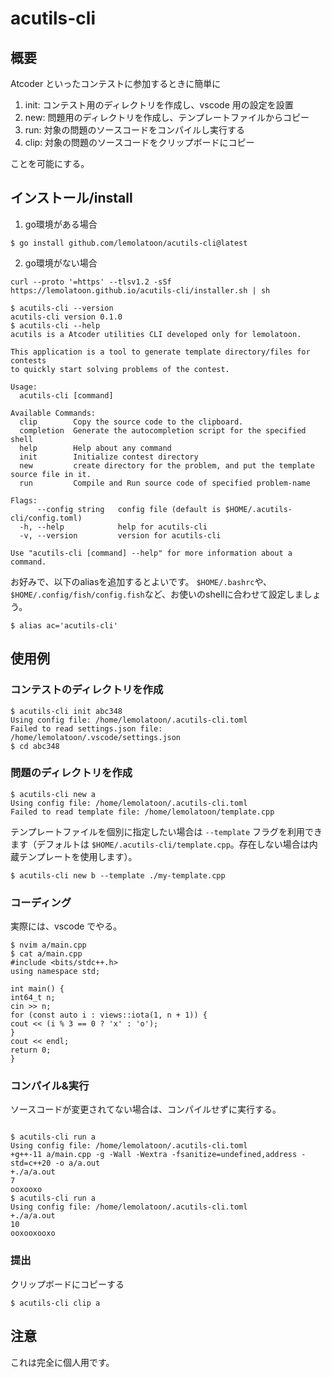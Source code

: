 # acutils-cli

## 概要

Atcoder といったコンテストに参加するときに簡単に

1. init: コンテスト用のディレクトリを作成し、vscode 用の設定を設置
2. new: 問題用のディレクトリを作成し、テンプレートファイルからコピー
3. run: 対象の問題のソースコードをコンパイルし実行する
4. clip: 対象の問題のソースコードをクリップボードにコピー

ことを可能にする。

## インストール/install

1. go環境がある場合
```
$ go install github.com/lemolatoon/acutils-cli@latest
```

2. go環境がない場合
```
curl --proto '=https' --tlsv1.2 -sSf https://lemolatoon.github.io/acutils-cli/installer.sh | sh
```

```
$ acutils-cli --version
acutils-cli version 0.1.0
$ acutils-cli --help
acutils is a Atcoder utilities CLI developed only for lemolatoon.

This application is a tool to generate template directory/files for contests 
to quickly start solving problems of the contest.

Usage:
  acutils-cli [command]

Available Commands:
  clip        Copy the source code to the clipboard.
  completion  Generate the autocompletion script for the specified shell
  help        Help about any command
  init        Initialize contest directory
  new         create directory for the problem, and put the template source file in it.
  run         Compile and Run source code of specified problem-name

Flags:
      --config string   config file (default is $HOME/.acutils-cli/config.toml)
  -h, --help            help for acutils-cli
  -v, --version         version for acutils-cli

Use "acutils-cli [command] --help" for more information about a command.
```

お好みで、以下のaliasを追加するとよいです。
`$HOME/.bashrc`や、`$HOME/.config/fish/config.fish`など、お使いのshellに合わせて設定しましょう。
```
$ alias ac='acutils-cli'
```

## 使用例

### コンテストのディレクトリを作成

```
$ acutils-cli init abc348
Using config file: /home/lemolatoon/.acutils-cli.toml
Failed to read settings.json file: /home/lemolatoon/.vscode/settings.json
$ cd abc348
```

### 問題のディレクトリを作成

```
$ acutils-cli new a
Using config file: /home/lemolatoon/.acutils-cli.toml
Failed to read template file: /home/lemolatoon/template.cpp
```

テンプレートファイルを個別に指定したい場合は `--template` フラグを利用できます（デフォルトは `$HOME/.acutils-cli/template.cpp`。存在しない場合は内蔵テンプレートを使用します）。

```
$ acutils-cli new b --template ./my-template.cpp
```

### コーディング

実際には、vscode でやる。

```
$ nvim a/main.cpp
$ cat a/main.cpp
#include <bits/stdc++.h>
using namespace std;

int main() {
int64_t n;
cin >> n;
for (const auto i : views::iota(1, n + 1)) {
cout << (i % 3 == 0 ? 'x' : 'o');
}
cout << endl;
return 0;
}
```

### コンパイル&実行

ソースコードが変更されてない場合は、コンパイルせずに実行する。

```

$ acutils-cli run a
Using config file: /home/lemolatoon/.acutils-cli.toml
+g++-11 a/main.cpp -g -Wall -Wextra -fsanitize=undefined,address -std=c++20 -o a/a.out
+./a/a.out
7
ooxooxo
$ acutils-cli run a
Using config file: /home/lemolatoon/.acutils-cli.toml
+./a/a.out
10
ooxooxooxo

```

### 提出
クリップボードにコピーする
```
$ acutils-cli clip a
```

## 注意

これは完全に個人用です。

